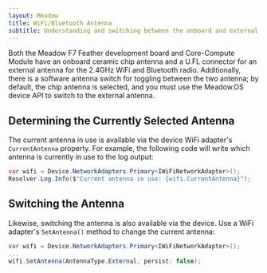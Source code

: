 ```yaml
---
layout: Meadow
title: WiFi/Bluetooth Antenna
subtitle: Understanding and switching between the onboard and external antenna options.
---
```


Both the Meadow F7 Feather development board and Core-Compute Module have an onboard ceramic chip antenna and a U.FL connector for an external antenna for the 2.4GHz WiFi and Bluetooth radio. Additionally, there is a software antenna switch for toggling between the two antenna; by default, the chip antenna is selected, and you must use the Meadow.OS device API to switch to the external antenna.

## Determining the Currently Selected Antenna

The current antenna in use is available via the device WiFi adapter's `CurrentAntenna` property. For example, the following code will write which antenna is currently in use to the log output:

```csharp
var wifi = Device.NetworkAdapters.Primary<IWiFiNetworkAdapter>();
Resolver.Log.Info($"Current antenna in use: {wifi.CurrentAntenna}");
```

## Switching the Antenna

Likewise, switching the antenna is also available via the device. Use a WiFi adapter's `SetAntenna()` method to change the current antenna:

```csharp
var wifi = Device.NetworkAdapters.Primary<IWiFiNetworkAdapter>();
...
wifi.SetAntenna(AntennaType.External, persist: false);
```
